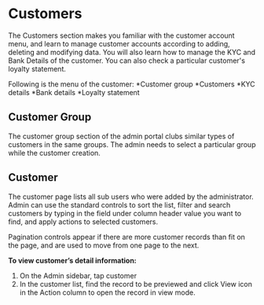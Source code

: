 # Customers 
The Customers section makes you familiar with the customer account menu, and learn to manage customer accounts according to adding, deleting and modifying data. You will also learn how to manage the KYC and Bank Details of the customer. You can also check a particular customer's loyalty statement.

Following is the menu of the customer:
*Customer group
*Customers
*KYC details
*Bank details
*Loyalty statement 

## Customer Group
The customer group section of the admin portal clubs similar types of customers in the same groups. The admin needs to select a particular group while the customer creation. 

## Customer
The customer page lists all sub users who were added by the administrator. Admin can use the standard controls to sort the list, filter and search customers by typing in the field under column header value you want to find, and apply actions to selected customers.

Pagination controls appear if there are more customer records than fit on the page, and are used to move from one page to the next.

**To view customer’s detail information:**

1) On the Admin sidebar, tap customer
2) In the customer list, find the record to be previewed and click View icon in the Action column to open the record in view mode.



